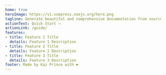 ```yaml
---
home: true
heroImage: https://v1.vuepress.vuejs.org/hero.png
tagline: Generate beautiful and comprehensive documentation from source.
actionText: Quick Start →
actionLink: /guide/
features:
- title: Feature 1 Title
  details: Feature 1 Description
- title: Feature 2 Title
  details: Feature 2 Description
- title: Feature 3 Title
  details: Feature 3 Description
footer: Made by Kai Prince with ❤️
---
```

